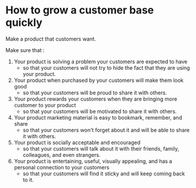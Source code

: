 # How to grow a customer base quickly

Make a product that customers want.

Make sure that :

1. Your product is solving a problem your customers are expected to have
   - so that your customers will not try to hide the fact that they are using your product.
2. Your product when purchased by your customers will make them look good
   - so that your customers will be proud to share it with others.
3. Your product rewards your customers when they are bringing more customer to your product
   - so that your customers will be motivated to share it with others.
4. Your product marketing material is easy to bookmark, remember, and share
   - so that your customers won't forget about it and will be able to share it with others.
5. Your product is socially acceptable and encouraged
   - so that your customers will talk about it with their friends, family, colleagues, and even strangers.
6. Your product is entertaining, useful, visually appealing, and has a personal connection to your customers
   - so that your customers will find it sticky and will keep coming back to it.
